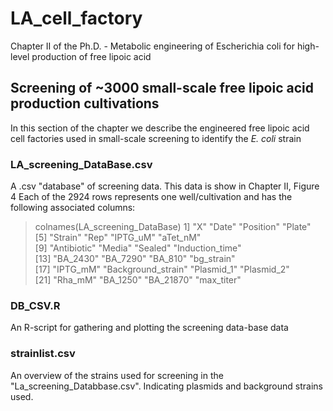 # LA_cell_factory
Chapter II of the Ph.D. - Metabolic engineering of Escherichia coli for high-level production of free lipoic acid


## Screening of ~3000 small-scale free lipoic acid production cultivations
In this section of the chapter we describe the engineered free lipoic acid cell factories used in small-scale screening to identify the _E. coli_ strain
### LA_screening_DataBase.csv
A .csv "database" of screening data. This data is show in Chapter II, Figure 4
Each of the 2924 rows represents one well/cultivation and has the following associated columns:

>colnames(LA_screening_DataBase)
1] "X"                 "Date"              "Position"          "Plate"            
 [5] "Strain"            "Rep"               "IPTG_uM"           "aTet_nM"          
 [9] "Antibiotic"        "Media"             "Sealed"            "Induction_time"   
[13] "BA_2430"           "BA_7290"           "BA_810"            "bg_strain"        
[17] "IPTG_mM"           "Background_strain" "Plasmid_1"         "Plasmid_2"        
[21] "Rha_mM"            "BA_1250"           "BA_21870"          "max_titer"     


### DB_CSV.R
An R-script for gathering and plotting the screening data-base data

### strainlist.csv
An overview of the strains used for screening in the "La_screening_Databbase.csv". Indicating plasmids and background strains used.
